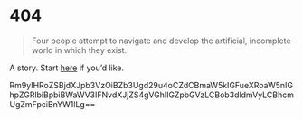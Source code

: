 # 404

> Four people attempt to navigate and develop the artificial, incomplete world in which they exist.

A story. Start [here](https://a-flyleaf.github.io/hello-world/) if you’d like.

Rm9yIHRoZSBjdXJpb3VzOiBZb3Ugd29u4oCZdCBmaW5kIGFueXRoaW5nIGhpZGRlbiBpbiBWaWV3IFNvdXJjZS4gVGhlIGZpbGVzLCBob3dldmVyLCBhcmUgZmFpciBnYW1lLg==